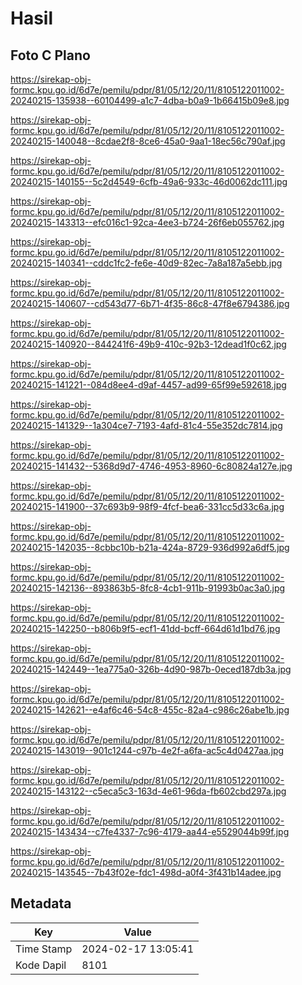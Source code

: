 # Hasil

## Foto C Plano

https://sirekap-obj-formc.kpu.go.id/6d7e/pemilu/pdpr/81/05/12/20/11/8105122011002-20240215-135938--60104499-a1c7-4dba-b0a9-1b66415b09e8.jpg

https://sirekap-obj-formc.kpu.go.id/6d7e/pemilu/pdpr/81/05/12/20/11/8105122011002-20240215-140048--8cdae2f8-8ce6-45a0-9aa1-18ec56c790af.jpg

https://sirekap-obj-formc.kpu.go.id/6d7e/pemilu/pdpr/81/05/12/20/11/8105122011002-20240215-140155--5c2d4549-6cfb-49a6-933c-46d0062dc111.jpg

https://sirekap-obj-formc.kpu.go.id/6d7e/pemilu/pdpr/81/05/12/20/11/8105122011002-20240215-143313--efc016c1-92ca-4ee3-b724-26f6eb055762.jpg

https://sirekap-obj-formc.kpu.go.id/6d7e/pemilu/pdpr/81/05/12/20/11/8105122011002-20240215-140341--cddc1fc2-fe6e-40d9-82ec-7a8a187a5ebb.jpg

https://sirekap-obj-formc.kpu.go.id/6d7e/pemilu/pdpr/81/05/12/20/11/8105122011002-20240215-140607--cd543d77-6b71-4f35-86c8-47f8e6794386.jpg

https://sirekap-obj-formc.kpu.go.id/6d7e/pemilu/pdpr/81/05/12/20/11/8105122011002-20240215-140920--844241f6-49b9-410c-92b3-12dead1f0c62.jpg

https://sirekap-obj-formc.kpu.go.id/6d7e/pemilu/pdpr/81/05/12/20/11/8105122011002-20240215-141221--084d8ee4-d9af-4457-ad99-65f99e592618.jpg

https://sirekap-obj-formc.kpu.go.id/6d7e/pemilu/pdpr/81/05/12/20/11/8105122011002-20240215-141329--1a304ce7-7193-4afd-81c4-55e352dc7814.jpg

https://sirekap-obj-formc.kpu.go.id/6d7e/pemilu/pdpr/81/05/12/20/11/8105122011002-20240215-141432--5368d9d7-4746-4953-8960-6c80824a127e.jpg

https://sirekap-obj-formc.kpu.go.id/6d7e/pemilu/pdpr/81/05/12/20/11/8105122011002-20240215-141900--37c693b9-98f9-4fcf-bea6-331cc5d33c6a.jpg

https://sirekap-obj-formc.kpu.go.id/6d7e/pemilu/pdpr/81/05/12/20/11/8105122011002-20240215-142035--8cbbc10b-b21a-424a-8729-936d992a6df5.jpg

https://sirekap-obj-formc.kpu.go.id/6d7e/pemilu/pdpr/81/05/12/20/11/8105122011002-20240215-142136--893863b5-8fc8-4cb1-911b-91993b0ac3a0.jpg

https://sirekap-obj-formc.kpu.go.id/6d7e/pemilu/pdpr/81/05/12/20/11/8105122011002-20240215-142250--b806b9f5-ecf1-41dd-bcff-664d61d1bd76.jpg

https://sirekap-obj-formc.kpu.go.id/6d7e/pemilu/pdpr/81/05/12/20/11/8105122011002-20240215-142449--1ea775a0-326b-4d90-987b-0eced187db3a.jpg

https://sirekap-obj-formc.kpu.go.id/6d7e/pemilu/pdpr/81/05/12/20/11/8105122011002-20240215-142621--e4af6c46-54c8-455c-82a4-c986c26abe1b.jpg

https://sirekap-obj-formc.kpu.go.id/6d7e/pemilu/pdpr/81/05/12/20/11/8105122011002-20240215-143019--901c1244-c97b-4e2f-a6fa-ac5c4d0427aa.jpg

https://sirekap-obj-formc.kpu.go.id/6d7e/pemilu/pdpr/81/05/12/20/11/8105122011002-20240215-143122--c5eca5c3-163d-4e61-96da-fb602cbd297a.jpg

https://sirekap-obj-formc.kpu.go.id/6d7e/pemilu/pdpr/81/05/12/20/11/8105122011002-20240215-143434--c7fe4337-7c96-4179-aa44-e5529044b99f.jpg

https://sirekap-obj-formc.kpu.go.id/6d7e/pemilu/pdpr/81/05/12/20/11/8105122011002-20240215-143545--7b43f02e-fdc1-498d-a0f4-3f431b14adee.jpg


## Metadata

| Key        | Value               |
| ---------- | ------------------- |
| Time Stamp | 2024-02-17 13:05:41 |
| Kode Dapil | 8101                |



